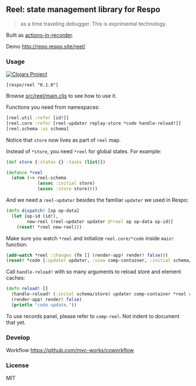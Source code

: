 
Reel: state management library for Respo
----

> as a time traveling debugger. This is exprimental technology.

Built as [actions-in-recorder](https://github.com/mvc-works/actions-in-recorder).

Demo http://repo.respo.site/reel/

### Usage

[![Clojars Project](https://img.shields.io/clojars/v/respo/reel.svg)](https://clojars.org/respo/reel)

```edn
[respo/reel "0.1.0"]
```

Browse [src/reel/main.cljs](https://github.com/Respo/reel/blob/master/src/reel/main.cljs) to see how to use it.

Functions you need from namespaces:

```clojure
[reel.util :refer [id!]]
[reel.core :refer [reel-updater replay-store *code handle-reload!]]
[reel.schema :as schema]
```

Notice that `store` now lives as part of `reel` map.

Instead of `*store`, you need `*reel` for global states. For example:

```clojure
(def store {:states {} :tasks (list)})

(defonce *reel
  (atom (-> reel-schema
            (assoc :initial store)
            (assoc :store store))))
```

And we need a `reel-updater` besides the familiar `updater` we used in Respo:

```clojure
(defn dispatch! [op op-data]
  (let [op-id (id!),
        new-reel (reel-updater updater @*reel op op-data op-id)]
    (reset! *reel new-reel)))
```

Make sure you watch `*reel` and initialize `reel.core/*code` inside `main!` function:

```clojure
(add-watch *reel :changes (fn [] (render-app! render! false)))
(reset! *code {:updater updater, :view comp-container, :initial schema/store})
```

Call `handle-reload!` with so many arguments to reload store and element caches:

```clojure
(defn reload! []
  (handle-reload! (:inital schema/store) updater comp-container *reel clear-cache!)
  (render-app! render! false)
  (println "code update."))
```

To use records panel, please refer to `comp-reel`. Not indent to document that yet.

### Develop

Workflow https://github.com/mvc-works/coworkflow

### License

MIT
